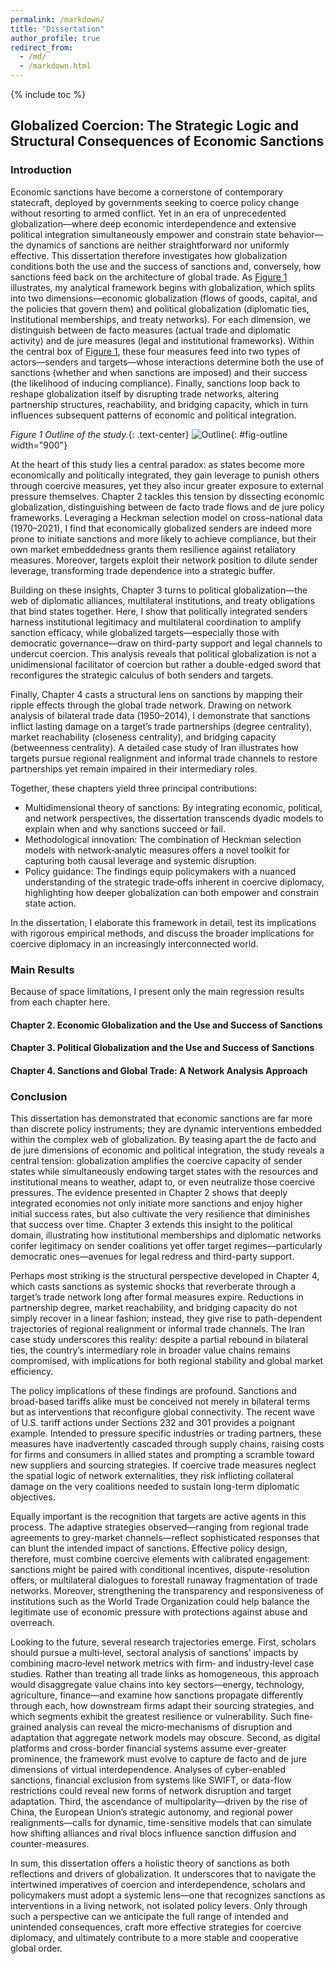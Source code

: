 ```yaml
---
permalink: /markdown/
title: "Dissertation"
author_profile: true
redirect_from: 
  - /md/
  - /markdown.html
---
```


{% include toc %}

## Globalized Coercion: The Strategic Logic and Structural Consequences of Economic Sanctions

### Introduction

Economic sanctions have become a cornerstone of contemporary statecraft, deployed by governments seeking to coerce policy change without resorting to armed conflict. Yet in an era of unprecedented globalization—where deep economic interdependence and extensive political integration simultaneously empower and constrain state behavior—the dynamics of sanctions are neither straightforward nor uniformly effective. This dissertation therefore investigates how globalization conditions both the use and the success of sanctions and, conversely, how sanctions feed back on the architecture of global trade. As [Figure 1](#fig-outline) illustrates, my analytical framework begins with globalization, which splits into two dimensions—economic globalization (flows of goods, capital, and the policies that govern them) and political globalization (diplomatic ties, institutional memberships, and treaty networks). For each dimension, we distinguish between de facto measures (actual trade and diplomatic activity) and de jure measures (legal and institutional frameworks). Within the central box of [Figure 1](#fig-outline), these four measures feed into two types of actors—senders and targets—whose interactions determine both the use of sanctions (whether and when sanctions are imposed) and their success (the likelihood of inducing compliance). Finally, sanctions loop back to reshape globalization itself by disrupting trade networks, altering partnership structures, reachability, and bridging capacity, which in turn influences subsequent patterns of economic and political integration.

*Figure 1 Outline of the study.*{: .text-center}
![Outline](http://dongantan.github.io/images/outline.png){: #fig-outline width="900"}

At the heart of this study lies a central paradox: as states become more economically and politically integrated, they gain leverage to punish others through coercive measures, yet they also incur greater exposure to external pressure themselves. Chapter 2 tackles this tension by dissecting economic globalization, distinguishing between de facto trade flows and de jure policy frameworks. Leveraging a Heckman selection model on cross–national data (1970–2021), I find that economically globalized senders are indeed more prone to initiate sanctions and more likely to achieve compliance, but their own market embeddedness grants them resilience against retaliatory measures. Moreover, targets exploit their network position to dilute sender leverage, transforming trade dependence into a strategic buffer.

Building on these insights, Chapter 3 turns to political globalization—the web of diplomatic alliances, multilateral institutions, and treaty obligations that bind states together. Here, I show that politically integrated senders harness institutional legitimacy and multilateral coordination to amplify sanction efficacy, while globalized targets—especially those with democratic governance—draw on third-party support and legal channels to undercut coercion. This analysis reveals that political globalization is not a unidimensional facilitator of coercion but rather a double-edged sword that reconfigures the strategic calculus of both senders and targets.

Finally, Chapter 4 casts a structural lens on sanctions by mapping their ripple effects through the global trade network. Drawing on network analysis of bilateral trade data (1950–2014), I demonstrate that sanctions inflict lasting damage on a target’s trade partnerships (degree centrality), market reachability (closeness centrality), and bridging capacity (betweenness centrality). A detailed case study of Iran illustrates how targets pursue regional realignment and informal trade channels to restore partnerships yet remain impaired in their intermediary roles.

Together, these chapters yield three principal contributions:

* Multidimensional theory of sanctions: By integrating economic, political, and network perspectives, the dissertation transcends dyadic models to explain when and why sanctions succeed or fail.
* Methodological innovation: The combination of Heckman selection models with network‐analytic measures offers a novel toolkit for capturing both causal leverage and systemic disruption.
* Policy guidance: The findings equip policymakers with a nuanced understanding of the strategic trade‐offs inherent in coercive diplomacy, highlighting how deeper globalization can both empower and constrain state action.

In the dissertation, I elaborate this framework in detail, test its implications with rigorous empirical methods, and discuss the broader implications for coercive diplomacy in an increasingly interconnected world.

### Main Results

Because of space limitations, I present only the main regression results from each chapter here.

#### Chapter 2. Economic Globalization and the Use and Success of Sanctions

#### Chapter 3. Political Globalization and the Use and Success of Sanctions

#### Chapter 4. Sanctions and Global Trade: A Network Analysis Approach


### Conclusion

This dissertation has demonstrated that economic sanctions are far more than discrete policy instruments; they are dynamic interventions embedded within the complex web of globalization. By teasing apart the de facto and de jure dimensions of economic and political integration, the study reveals a central tension: globalization amplifies the coercive capacity of sender states while simultaneously endowing target states with the resources and institutional means to weather, adapt to, or even neutralize those coercive pressures. The evidence presented in Chapter 2 shows that deeply integrated economies not only initiate more sanctions and enjoy higher initial success rates, but also cultivate the very resilience that diminishes that success over time. Chapter 3 extends this insight to the political domain, illustrating how institutional memberships and diplomatic networks confer legitimacy on sender coalitions yet offer target regimes—particularly democratic ones—avenues for legal redress and third-party support.

Perhaps most striking is the structural perspective developed in Chapter 4, which casts sanctions as systemic shocks that reverberate through a target’s trade network long after formal measures expire. Reductions in partnership degree, market reachability, and bridging capacity do not simply recover in a linear fashion; instead, they give rise to path-dependent trajectories of regional realignment or informal trade channels. The Iran case study underscores this reality: despite a partial rebound in bilateral ties, the country’s intermediary role in broader value chains remains compromised, with implications for both regional stability and global market efficiency.

The policy implications of these findings are profound. Sanctions and broad-based tariffs alike must be conceived not merely in bilateral terms but as interventions that reconfigure global connectivity. The recent wave of U.S. tariff actions under Sections 232 and 301 provides a poignant example. Intended to pressure specific industries or trading partners, these measures have inadvertently cascaded through supply chains, raising costs for firms and consumers in allied states and prompting a scramble toward new suppliers and sourcing strategies. If coercive trade measures neglect the spatial logic of network externalities, they risk inflicting collateral damage on the very coalitions needed to sustain long-term diplomatic objectives.

Equally important is the recognition that targets are active agents in this process. The adaptive strategies observed—ranging from regional trade agreements to grey-market channels—reflect sophisticated responses that can blunt the intended impact of sanctions. Effective policy design, therefore, must combine coercive elements with calibrated engagement: sanctions might be paired with conditional incentives, dispute-resolution offers, or multilateral dialogues to forestall runaway fragmentation of trade networks. Moreover, strengthening the transparency and responsiveness of institutions such as the World Trade Organization could help balance the legitimate use of economic pressure with protections against abuse and overreach.

Looking to the future, several research trajectories emerge. First, scholars should pursue a multi‐level, sectoral analysis of sanctions’ impacts by combining macro‐level network metrics with firm‐ and industry‐level case studies. Rather than treating all trade links as homogeneous, this approach would disaggregate value chains into key sectors—energy, technology, agriculture, finance—and examine how sanctions propagate differently through each, how downstream firms adapt their sourcing strategies, and which segments exhibit the greatest resilience or vulnerability. Such fine‐grained analysis can reveal the micro‐mechanisms of disruption and adaptation that aggregate network models may obscure. Second, as digital platforms and cross-border financial systems assume ever-greater prominence, the framework must evolve to capture de facto and de jure dimensions of virtual interdependence. Analyses of cyber-enabled sanctions, financial exclusion from systems like SWIFT, or data-flow restrictions could reveal new forms of network disruption and target adaptation. Third, the ascendance of multipolarity—driven by the rise of China, the European Union’s strategic autonomy, and regional power realignments—calls for dynamic, time-sensitive models that can simulate how shifting alliances and rival blocs influence sanction diffusion and counter-measures.

In sum, this dissertation offers a holistic theory of sanctions as both reflections and drivers of globalization. It underscores that to navigate the intertwined imperatives of coercion and interdependence, scholars and policymakers must adopt a systemic lens—one that recognizes sanctions as interventions in a living network, not isolated policy levers. Only through such a perspective can we anticipate the full range of intended and unintended consequences, craft more effective strategies for coercive diplomacy, and ultimately contribute to a more stable and cooperative global order.


